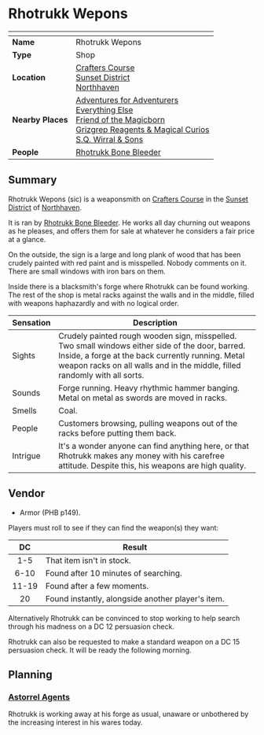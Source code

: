 # Rhotrukk Wepons

| []() | |
| --- | --- |
| **Name** | Rhotrukk Wepons |
| **Type** | Shop |
| **Location** | [Crafters Course](crafters-course.md)<br />[Sunset District](sunset-district.md)<br />[Northhaven](../README.md) |
| **Nearby Places** | [Adventures for Adventurers](adventures-for-adventurers.md)<br />[Everything Else](everything-else.md)<br />[Friend of the Magicborn](friend-of-the-magicborn.md)<br />[Grizgrep Reagents & Magical Curios](grizgrep-reagents-and-magical-curios.md)<br />[S.Q. Wirral & Sons](sq-wirral-and-son.md) |
| **People** | [Rhotrukk Bone Bleeder](../../../../../people/rhotrukk-bone-bleeder.md) |

## Summary

Rhotrukk Wepons (sic) is a weaponsmith on [Crafters Course](crafters-course.md) in the [Sunset District](sunset-district.md) of [Northhaven](../README.md).

It is ran by [Rhotrukk Bone Bleeder](../../../../../people/rhotrukk-bone-bleeder.md). He works all day churning out weapons as he pleases, and offers them for sale at whatever he considers a fair price at a glance.

On the outside, the sign is a large and long plank of wood that has been crudely painted with red paint and is misspelled. Nobody comments on it. There are small windows with iron bars on them.

Inside there is a blacksmith's forge where Rhotrukk can be found working. The rest of the shop is metal racks against the walls and in the middle, filled with weapons haphazardly and with no logical order. 

| Sensation | Description |
| ---- | --- |
| Sights | Crudely painted rough wooden sign, misspelled. Two small windows either side of the door, barred. Inside, a forge at the back currently running. Metal weapon racks on all walls and in the middle, filled randomly with all sorts. |
| Sounds | Forge running. Heavy rhythmic hammer banging. Metal on metal as swords are moved in racks. |
| Smells | Coal. |
| People | Customers browsing, pulling weapons out of the racks before putting them back. |
| Intrigue | It's a wonder anyone can find anything here, or that Rhotrukk makes any money with his carefree attitude. Despite this, his weapons are high quality. |

## Vendor

- Armor (PHB p149).

Players must roll to see if they can find the weapon(s) they want:

| DC | Result |
|:---:| --- |
| 1-5 | That item isn't in stock. |
| 6-10 | Found after 10 minutes of searching. |
| 11-19 | Found after a few moments. |
| 20 | Found instantly, alongside another player's item. |

Alternatively Rhotrukk can be convinced to stop working to help search through his madness on a DC 12 persuasion check.

Rhotrukk can also be requested to make a standard weapon on a DC 15 persuasion check. It will be ready the following morning.

## Planning

### [Astorrel Agents](../../../../../../campaigns/astorrel-agents/README.md)

Rhotrukk is working away at his forge as usual, unaware or unbothered by the increasing interest in his wares today.
